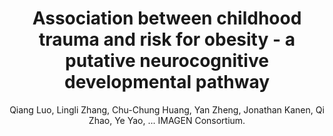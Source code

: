 ---
author: Qiang Luo, Lingli Zhang, Chu-Chung Huang, Yan Zheng, Jonathan Kanen, Qi Zhao, Ye Yao, ... IMAGEN Consortium.
title: Association between childhood trauma and risk for obesity - a putative neurocognitive developmental pathway
journal: BMC MEDICINE
year: 2020
type: article
doi: 10.1186/s12916-020-01743-2
volume: 18
number: 1
---